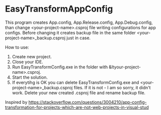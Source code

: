 # EasyTransformAppConfig
This program creates App.config, App.Release.config, App.Debug.config, than change &lt;your-project-name>.csproj file writing configurations for app configs. Before changing it creates backup file in the same folder &lt;your-project-name>_backup.csproj just in case. 

How to use:
1. Create new project.
2. Close your IDE.
3. Run EasyTransformConfig.exe in the folder with &ltyour-project-name>.csproj.
4. Start the solution.
5. If everytihg is OK you can delete EasyTransformConfig.exe and &lt;your-project-name>_backup.csproj files. If it is not - I am so sorry, it didn't work. Delete your new created .csproj file and rename backup file.

Inspired by https://stackoverflow.com/questions/3004210/app-config-transformation-for-projects-which-are-not-web-projects-in-visual-stud
